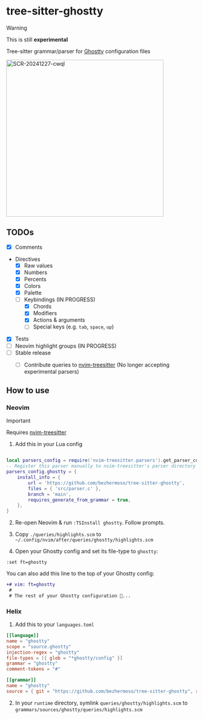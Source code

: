 # tree-sitter-ghostty

> [!WARNING]
> This is still **experimental**

Tree-sitter grammar/parser for [Ghostty] configuration files

<img width="416" alt="SCR-20241227-cwql" src="https://github.com/user-attachments/assets/143dd0f9-c28d-4bfe-a084-db6bf4ac5dc9" />


## TODOs

- [x] Comments
- Directives
    - [x] Raw values
    - [x] Numbers
    - [x] Percents
    - [x] Colors 
    - [x] Palette
    - [ ] Keybindings (IN PROGRESS)
        - [x] Chords
        - [x] Modifiers
        - [x] Actions & arguments
        - [ ] Special keys (e.g. `tab`, `space`, `up`)
- [x] Tests
- [ ] Neovim highlight groups (IN PROGRESS)
- [ ] Stable release
    - [ ] Contribute queries to [nvim-treesitter] (No longer accepting experimental parsers)


## How to use

### Neovim

> [!IMPORTANT]
> Requires [nvim-treesitter]

1. Add this in your Lua config

```lua

local parsers_config = require('nvim-treesitter.parsers').get_parser_configs()
-- Register this parser manually to nvim-treesitter's parser directory
parsers_config.ghostty = {
    install_info = {
        url = 'https://github.com/bezhermoso/tree-sitter-ghostty',
        files = { 'src/parser.c' },
        branch = 'main',
        requires_generate_from_grammar = true,
    },
}
```

2. Re-open Neovim & run `:TSInstall ghostty`. Follow prompts.

3. Copy `./queries/highlights.scm` to `~/.config/nvim/after/queries/ghostty/highlights.scm`

4. Open your Ghostty config and set its file-type to `ghostty`:

```
:set ft=ghostty
```

You can also add this line to the top of your Ghostty config:

```diff
+# vim: ft=ghostty
 #
 # The rest of your Ghostty configuration 👻...
```

### Helix

1. Add this to your `languages.toml`

```toml
[[language]]
name = "ghostty"
scope = "source.ghostty"
injection-regex = "ghostty"
file-types = [{ glob = "*ghostty/config" }]
grammar = "ghostty"
comment-tokens = "#"

[[grammar]]
name = "ghostty"
source = { git = "https://github.com/bezhermoso/tree-sitter-ghostty", rev = "main" }
```

2. In your `runtime` directory, symlink `queries/ghostty/highlights.scm` to `grammars/sources/ghostty/queries/highlights.scm`

[Ghostty]: https://ghostty.org
[nvim-treesitter]: https://github.com/nvim-treesitter/nvim-treesitter
